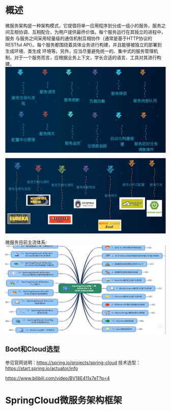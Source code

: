 # 概述
微服务架构是一种架构模式，它提倡将单一应用程序划分成一组小的服务，服务之间互相协调、互相配合，为用户提供最终价值。每个服务运行在其独立的进程中，服务
与服务之间采用轻量级的通信机制互相协作（通常是基于HTTP协议的RESTful API）。每个服务都围绕着具体业务进行构建，并且能够被独立的部署到生成环境、类生成
环境等。另外，应当尽量避免统一的、集中式的服务管理机制，对于一个服务而言，应根据业务上下文，学长合适的语言、工具对其进行构建。
![img.png](img.png)

![img_1.png](img_1.png)

微服务目前主流体系:
![img_2.png](img_2.png)


## Boot和Cloud选型
参见官网说明：https://spring.io/projects/spring-cloud
技术选型：https://start.spring.io/actuator/info








https://www.bilibili.com/video/BV18E411x7eT?p=4



# SpringCloud微服务架构框架
































